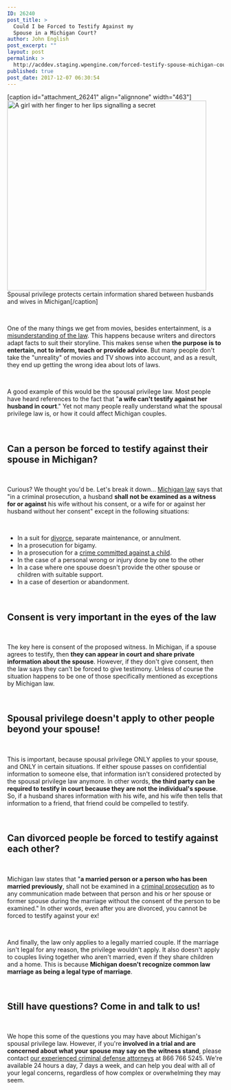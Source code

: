 ```yaml
---
ID: 26240
post_title: >
  Could I be Forced to Testify Against my
  Spouse in a Michigan Court?
author: John English
post_excerpt: ""
layout: post
permalink: >
  http://acddev.staging.wpengine.com/forced-testify-spouse-michigan-court-2.html
published: true
post_date: 2017-12-07 06:30:54
---
```

[caption id="attachment_26241" align="alignnone" width="463"]<img class=" wp-image-26241" src="http://acddev.staging.wpengine.com/wp-content/uploads/2017/12/girl-1076998_640-300x286.jpg" alt="A girl with her finger to her lips signalling a secret" width="463" height="441" /> Spousal privilege protects certain information shared between husbands and wives in Michigan[/caption]

&nbsp;

<span style="font-weight: 400;">One of the many things we get from movies, besides entertainment, is a </span><a href="https://acddev.staging.wpengine.com/defenses-to-crimes.html"><span style="font-weight: 400;">misunderstanding of the law</span></a><span style="font-weight: 400;">. This happens because writers and directors adapt facts to suit their storyline. This makes sense when </span><b>the purpose is to entertain, not to inform, teach or provide advice</b><span style="font-weight: 400;">. But many people don't take the "unreality" of movies and TV shows into account, and as a result, they end up getting the wrong idea about lots of laws.</span>

&nbsp;

<span style="font-weight: 400;">A good example of this would be the spousal privilege law. Most people have heard references to the fact that "</span><b>a wife can't testify against her husband in court</b><span style="font-weight: 400;">." Yet not many people really understand what the spousal privilege law is, or how it could affect Michigan couples.</span>

&nbsp;
<h2><b>Can a person be forced to testify against their spouse in Michigan?</b></h2>
&nbsp;

<span style="font-weight: 400;">Curious? We thought you'd be. Let's break it down… </span><a href="http://www.legislature.mi.gov/(S(ttykmm52g343okdpeyxitxc3))/mileg.aspx?page=GetObject&amp;objectname=mcl-600-2162"><span style="font-weight: 400;">Michigan law</span></a><span style="font-weight: 400;"> says that "in a criminal prosecution, a husband </span><b>shall not be examined as a witness for or against</b><span style="font-weight: 400;"> his wife without his consent, or a wife for or against her husband without her consent" except in the following situations:</span>

&nbsp;
<ul>
 	<li style="font-weight: 400;"><span style="font-weight: 400;">In a suit for </span><a href="https://www.midmichigandivorce.com/"><span style="font-weight: 400;">divorce</span></a><span style="font-weight: 400;">, separate maintenance, or annulment.</span></li>
 	<li style="font-weight: 400;"><span style="font-weight: 400;">In a prosecution for bigamy.</span></li>
 	<li style="font-weight: 400;"><span style="font-weight: 400;">In a prosecution for a </span><a href="https://acddev.staging.wpengine.com/michigan-child-abuse-attorneys-abuse-neglect-defense-lawyers.html"><span style="font-weight: 400;">crime committed against a child</span></a><span style="font-weight: 400;">.</span></li>
 	<li style="font-weight: 400;"><span style="font-weight: 400;">In the case of a personal wrong or injury done by one to the other</span></li>
 	<li style="font-weight: 400;"><span style="font-weight: 400;">In a case where one spouse doesn't provide the other spouse or children with suitable support.</span></li>
 	<li style="font-weight: 400;"><span style="font-weight: 400;">In a case of desertion or abandonment.</span></li>
</ul>
&nbsp;
<h2><b>Consent is very important in the eyes of the law</b></h2>
&nbsp;

<span style="font-weight: 400;">The key here is consent of the proposed witness. In Michigan, if a spouse agrees to testify, then </span><b>they can appear in court and share private information about the spouse</b><span style="font-weight: 400;">. However, if they don't give consent, then the law says they can't be forced to give testimony. Unless of course the situation happens to be one of those specifically mentioned as exceptions by Michigan law.</span>

&nbsp;
<h2><b>Spousal privilege doesn't apply to other people beyond your spouse!</b></h2>
&nbsp;

<span style="font-weight: 400;">This is important, because spousal privilege ONLY applies to your spouse, and ONLY in certain situations. If either spouse passes on confidential information to someone else, that information isn't considered protected by the spousal privilege law anymore. In other words, </span><b>the third party can be required to testify in court because they are not the individual's spouse</b><span style="font-weight: 400;">. So, if a husband shares information with his wife, and his wife then tells that information to a friend, that friend could be compelled to testify.</span>

&nbsp;
<h2><b>Can divorced people be forced to testify against each other?</b></h2>
&nbsp;

<span style="font-weight: 400;">Michigan law states that "</span><b>a married person or a person who has been married previously</b><span style="font-weight: 400;">, shall not be examined in a </span><a href="https://acddev.staging.wpengine.com/felony-information.html"><span style="font-weight: 400;">criminal prosecution</span></a><span style="font-weight: 400;"> as to any communication made between that person and his or her spouse or former spouse during the marriage without the consent of the person to be examined." In other words, even after you are divorced, you cannot be forced to testify against your ex!</span>

&nbsp;

<span style="font-weight: 400;">And finally, the law only applies to a legally married couple. If the marriage isn't legal for any reason, the privilege wouldn't apply. It also doesn't apply to couples living together who aren't married, even if they share children and a home. This is because </span><b>Michigan doesn't recognize common law marriage as being a legal type of marriage</b><span style="font-weight: 400;">.</span>

&nbsp;
<h2><b>Still have questions? Come in and talk to us!</b></h2>
&nbsp;

<span style="font-weight: 400;">We hope this some of the questions you may have about Michigan's spousal privilege law. However, if you're</span><b> involved in a trial and are concerned about what your spouse may say on the witness stand</b><span style="font-weight: 400;">, please contact </span><a href="https://acddev.staging.wpengine.com/trial-attorneys.html"><span style="font-weight: 400;">our experienced criminal defense attorneys</span></a><span style="font-weight: 400;"> at 866 766 5245. We're available 24 hours a day, 7 days a week, and can help you deal with all of your legal concerns, regardless of how complex or overwhelming they may seem.</span>

&nbsp;
